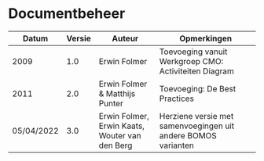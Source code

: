 # Documentbeheer

| Datum    | Versie | Auteur | Opmerkingen   |
|----------|--------|--------|---------------|
| 2009 | 1.0    | Erwin Folmer   |         Toevoeging vanuit Werkgroep CMO: Activiteiten Diagram      |
| 2011 | 2.0    | Erwin Folmer & Matthijs Punter     |      Toevoeging: De Best Practices       |
| 05/04/2022 | 3.0    | Erwin Folmer, Erwin Kaats, Wouter van den Berg | Herziene versie met samenvoegingen uit andere BOMOS varianten |
